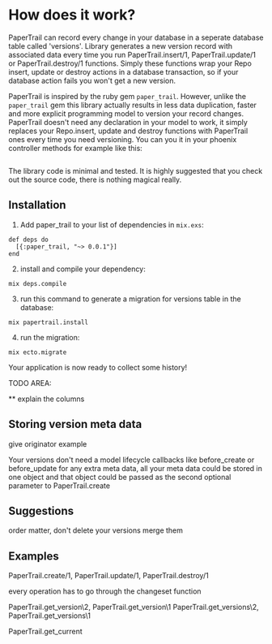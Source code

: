 # How does it work?

PaperTrail can record  every change in your database in a seperate database table called 'versions'. Library generates a new version record with associated data every time you run PaperTrail.insert/1, PaperTrail.update/1 or PaperTrail.destroy/1 functions. Simply these functions wrap your Repo insert, update or destroy actions in a database transaction, so if your database action fails you won't get a new version.

PaperTrail is inspired by the ruby gem ```paper_trail```. However, unlike the ```paper_trail``` gem this library actually results in less data duplication, faster and more explicit programming model to version your record changes. PaperTrail doesn't need any declaration in your model to work, it simply replaces your Repo.insert, update and destroy functions with PaperTrail ones every time you need versioning. You can you it in your phoenix controller methods for example like this:

```elixir

```

The library code is minimal and tested. It is highly suggested that you check out the source code, there is nothing magical really.

## Installation

  1. Add paper_trail to your list of dependencies in `mix.exs`:

    def deps do
      [{:paper_trail, "~> 0.0.1"}]
    end

  2. install and compile your dependency:

  ```mix deps.compile```

  3. run this command to generate a migration for versions table in the database:

  ```mix papertrail.install```

  4. run the migration:

  ```mix ecto.migrate```

Your application is now ready to collect some history!


TODO AREA:

** explain the columns

## Storing version meta data

give originator example


Your versions don't need a model lifecycle callbacks like before_create or before_update for any extra meta data, all your meta data could be stored in one object and that object could be passed as the second optional parameter to PaperTrail.create

## Suggestions

order matter,
don't delete your versions merge them


## Examples

PaperTrail.create/1, PaperTrail.update/1, PaperTrail.destroy/1

every operation has to go through the changeset function

PaperTrail.get_version\2, PaperTrail.get_version\1 PaperTrail.get_versions\2, PaperTrail.get_versions\1

PaperTrail.get_current
